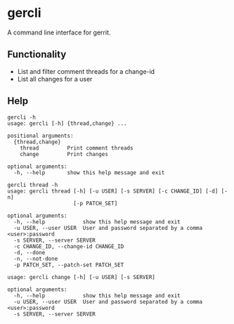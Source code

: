 # gercli

A command line interface for gerrit.

## Functionality

- List and filter comment threads for a change-id
- List all changes for a user

## Help

```
gercli -h
usage: gercli [-h] {thread,change} ...

positional arguments:
  {thread,change}
    thread         Print comment threads
    change         Print changes

optional arguments:
  -h, --help       show this help message and exit
```

```
gercli thread -h
usage: gercli thread [-h] [-u USER] [-s SERVER] [-c CHANGE_ID] [-d] [-n]
                     [-p PATCH_SET]

optional arguments:
  -h, --help            show this help message and exit
  -u USER, --user USER  User and password separated by a comma <user>:password
  -s SERVER, --server SERVER
  -c CHANGE_ID, --change-id CHANGE_ID
  -d, --done
  -n, --not-done
  -p PATCH_SET, --patch-set PATCH_SET
```

```gercli change
usage: gercli change [-h] [-u USER] [-s SERVER]

optional arguments:
  -h, --help            show this help message and exit
  -u USER, --user USER  User and password separated by a comma <user>:password
  -s SERVER, --server SERVER
```
